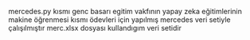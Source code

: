 mercedes.py kısmı genc basarı egitim vakfının yapay zeka eğitimlerinin makine öğrenmesi kısmı ödevleri için yapılmış mercedes veri setiyle çalışılmıştır
merc.xlsx dosyası kullandıgım veri setidir
